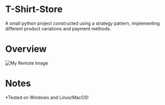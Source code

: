# T-Shirt-Store
A small python project constructed using a strategy pattern, implementing different product variations and payment methods.

# Overview
![My Remote Image](https://github.com/ThrillSeeker01/T-Shirt-Store/blob/master/Screenshot.png)

# Notes
*Tested on Windows and Linux/MacOS!
